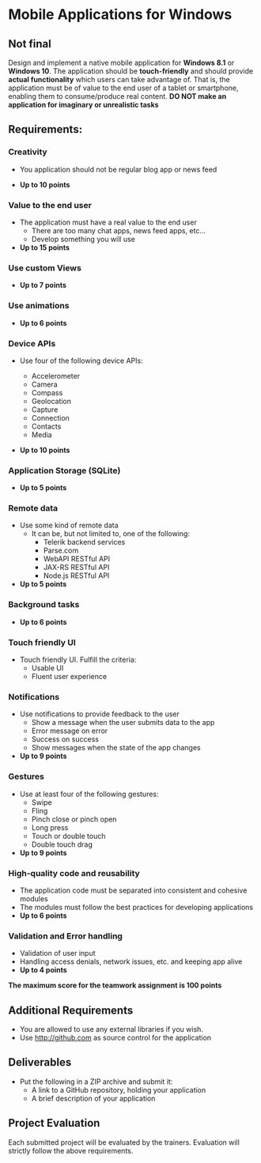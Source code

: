 # Mobile Applications for Windows
## Not final

Design and implement a native mobile application for **Windows 8.1** or **Windows 10**. The application should be **touch-friendly** and should provide **actual functionality** which users can take advantage of. That is, the application must be of value to the end user of a tablet or smartphone, enabling them to consume/produce real content. **DO NOT make an application for imaginary or unrealistic tasks**

##  Requirements:

### Creativity

- You application should not be regular blog app or news feed

- **Up to 10 points**

### Value to the end user

- The application must have a real value to the end user
  - There are too many chat apps, news feed apps, etc...
  - Develop something you will use
- **Up to 15 points**

### Use custom Views

- **Up to 7 points**

### Use animations

- **Up to 6 points**

### Device APIs

- Use four of the following device APIs:
  - Accelerometer 
  - Camera
  - Compass
  - Geolocation
  - Capture
  - Connection
  - Contacts
  - Media

- **Up to 10 points**

### Application Storage (SQLite)

- **Up to 5 points**

### Remote data

- Use some kind of remote data
  - It can be, but not limited to, one of the following:
    - Telerik backend services
    - Parse.com
    - WebAPI RESTful API
    - JAX-RS RESTful API
    - Node.js RESTful API
- **Up to 5 points**

### Background tasks

- **Up to 6 points**

### Touch friendly UI

- Touch friendly UI. Fulfill the criteria:
  - Usable UI
  - Fluent user experience

### Notifications

- Use notifications to provide feedback to the user
  - Show a message when the user submits data to the app
  - Error message on error
  - Success on success
  - Show messages when the state of the app changes
- **Up to 9 points**

### Gestures

- Use at least four of the following gestures:
  - Swipe
  - Fling
  - Pinch close or pinch open
  - Long press
  - Touch or double touch
  - Double touch drag
- **Up to 9 points**

### High-quality code and reusability
- The application code must be separated into consistent and cohesive modules
- The modules must follow the best practices for developing applications
- **Up to 6 points**

### Validation and Error handling
- Validation of user input
- Handling access denials, network issues, etc. and keeping app alive
- **Up to 4 points**
 
**The maximum score for the teamwork assignment is 100 points**


##  Additional Requirements
- You are allowed to use any external libraries if you wish.
- Use http://github.com as source control for the application

##  Deliverables
- Put the following in a ZIP archive and submit it:
  - A link to a GitHub repository, holding your application
  - A brief description of your application 

##  Project Evaluation
Each submitted project will be evaluated by the trainers. Evaluation will strictly follow the above requirements.

